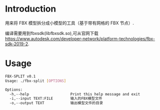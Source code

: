 # Introduction

用来将 FBX 模型拆分成小模型的工具（基于带有网格的 FBX 节点）.

编译需要用到fbxsdk(libfbxsdk.so),可从官网下载 https://www.autodesk.com/developer-network/platform-technologies/fbx-sdk-2019-2.

# Usage

```sh
FBX-SPLIT v0.1
Usage: ./fbx-split [OPTIONS]

Options:
  -h,--help                   Print this help message and exit
  -i,--input TEXT:FILE        输入的FBX模型文件
  -o,--output TEXT            输出模型文件的目录
```
